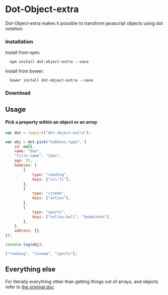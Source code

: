 # Dot-Object-extra

Dot-Object-extra makes it possible to transform javascript objects using dot notation.

### Installation

Install from npm:

```
  npm install dot-object-extra --save
```

Install from bower:

```
  bower install dot-object-extra --save
```

### Download

## Usage

#### Pick a property within an object or an array

```javascript
var dot = require("dot-object-extra");

var obj = dot.pick("hobbies.type", {
    id: null,
    name: "Doe",
    "first-name": "John",
    age: 25,
    hobbies: [
        {
            type: "reading",
            keys: ["sci-fi"],
        },
        {
            type: "cinema",
            keys: ["action"],
        },
        {
            type: "sports",
            keys: ["volley-ball", "badminton"],
        },
    ],
    address: {},
});

console.log(obj);

["reading", "cinema", "sports"];
```

## Everything else

For literally everything other than getting things out of arrays, and objects refer to [the original doc](https://github.com/rhalff/dot-object/blob/master/README.md)
